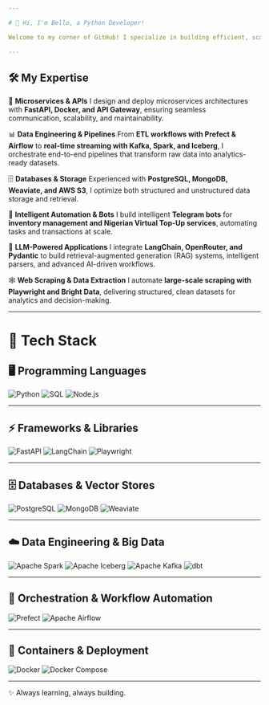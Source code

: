 ```yaml
---

# 👋 Hi, I'm Bello, a Python Developer!

Welcome to my corner of GitHub! I specialize in building efficient, scalable, and reliable software solutions that span **microservices, data pipelines, intelligent bots, and LLM-powered applications**. My work focuses on solving real-world challenges through automation, data engineering, and AI-driven systems.

---
```


## 🛠️ My Expertise

🚀 **Microservices & APIs**
I design and deploy microservices architectures with **FastAPI, Docker, and API Gateway**, ensuring seamless communication, scalability, and maintainability.

📊 **Data Engineering & Pipelines**
From **ETL workflows with Prefect & Airflow** to **real-time streaming with Kafka, Spark, and Iceberg**, I orchestrate end-to-end pipelines that transform raw data into analytics-ready datasets.

🗄️ **Databases & Storage**
Experienced with **PostgreSQL, MongoDB, Weaviate, and AWS S3**, I optimize both structured and unstructured data storage and retrieval.

🤖 **Intelligent Automation & Bots**
I build intelligent **Telegram bots** for **inventory management and Nigerian Virtual Top-Up services**, automating tasks and transactions at scale.

🧠 **LLM-Powered Applications**
I integrate **LangChain, OpenRouter, and Pydantic** to build retrieval-augmented generation (RAG) systems, intelligent parsers, and advanced AI-driven workflows.

🕸️ **Web Scraping & Data Extraction**
I automate **large-scale scraping with Playwright and Bright Data**, delivering structured, clean datasets for analytics and decision-making.

---

# 🚀 Tech Stack

## 🖥️ Programming Languages
![Python](https://img.shields.io/badge/Python-3.10%2B-3776AB?style=for-the-badge&logo=python&logoColor=white)
![SQL](https://img.shields.io/badge/SQL-Language-CC2927?style=for-the-badge&logo=postgresql&logoColor=white)
![Node.js](https://img.shields.io/badge/Node.js-Runtime-339933?style=for-the-badge&logo=node.js&logoColor=white)

---

## ⚡ Frameworks & Libraries
![FastAPI](https://img.shields.io/badge/FastAPI-Framework-009688?style=for-the-badge&logo=fastapi&logoColor=white)
![LangChain](https://img.shields.io/badge/LangChain-Orchestration-FFD43B?style=for-the-badge&logo=chainlink&logoColor=black)
![Playwright](https://img.shields.io/badge/Playwright-Testing-2EAD33?style=for-the-badge&logo=playwright&logoColor=white)

---

## 🗄️ Databases & Vector Stores
![PostgreSQL](https://img.shields.io/badge/PostgreSQL-Database-316192?style=for-the-badge&logo=postgresql&logoColor=white)
![MongoDB](https://img.shields.io/badge/MongoDB-Database-47A248?style=for-the-badge&logo=mongodb&logoColor=white)
![Weaviate](https://img.shields.io/badge/Weaviate-VectorDB-FF6F00?style=for-the-badge&logo=weaviate&logoColor=white)

---

## ☁️ Data Engineering & Big Data
![Apache Spark](https://img.shields.io/badge/Apache%20Spark-BigData-E25A1C?style=for-the-badge&logo=apachespark&logoColor=white)
![Apache Iceberg](https://img.shields.io/badge/Apache%20Iceberg-DataLake-00AEEF?style=for-the-badge&logo=databricks&logoColor=white)
![Apache Kafka](https://img.shields.io/badge/Apache%20Kafka-Streaming-231F20?style=for-the-badge&logo=apachekafka&logoColor=white)
![dbt](https://img.shields.io/badge/dbt-Transformation-FF694B?style=for-the-badge&logo=dbt&logoColor=white)

---

## 🔄 Orchestration & Workflow Automation
![Prefect](https://img.shields.io/badge/Prefect-Orchestration-0A5FFF?style=for-the-badge&logo=prefect&logoColor=white)
![Apache Airflow](https://img.shields.io/badge/Apache%20Airflow-Orchestration-017CEE?style=for-the-badge&logo=apacheairflow&logoColor=white)

---

## 🐳 Containers & Deployment
![Docker](https://img.shields.io/badge/Docker-Container-2496ED?style=for-the-badge&logo=docker&logoColor=white)
![Docker Compose](https://img.shields.io/badge/Docker%20Compose-Container-1D63ED?style=for-the-badge&logo=docker&logoColor=white)
 
---

✨ Always learning, always building.  
